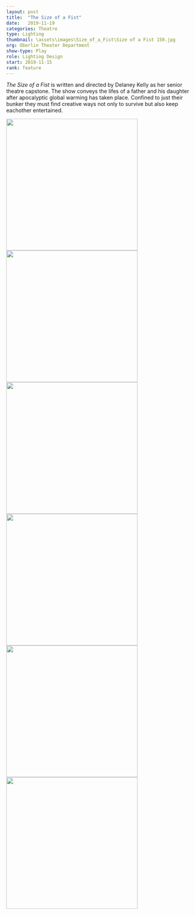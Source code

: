 ```yaml
---
layout: post
title:  "The Size of a Fist"
date:   2019-11-19
categories: Theatre
type: Lighting
thumbnail: \assets\images\Size_of_a_Fist\Size of a Fist 150.jpg
org: Oberlin Theater Department
show-type: Play
role: Lighting Design
start: 2019-11-15
rank: feature
---
```


*The Size of a Fist* is written and directed by Delaney Kelly as her senior theatre capstone. The show conveys the lifes of a father and his daughter after apocalyptic global warming has taken place. Confined to just their bunker they must find creative ways not only to survive but also keep eachother entertained.

<img src='\assets\images\Size_of_a_Fist\Size of a Fist 150.jpg' width='350'>
<img src='\assets\images\Size_of_a_Fist\Size of a Fist 130.jpg' width='350'>
<img src='\assets\images\Size_of_a_Fist\Size of a Fist 120.jpg' width='350'>

<img src='\assets\images\Size_of_a_Fist\Size of a Fist 72.jpg' width='350'>
<img src='\assets\images\Size_of_a_Fist\Size of a Fist 43.jpg' width='350'>
<img src='\assets\images\Size_of_a_Fist\Size of a Fist 90.jpg' width='350'>